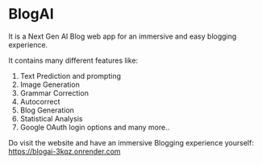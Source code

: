 # BlogAI
It is a Next Gen AI Blog web app for an immersive and easy blogging experience.

It contains many different features like:
1. Text Prediction and prompting
2. Image Generation
3. Grammar Correction
4. Autocorrect
5. Blog Generation
6. Statistical Analysis
7. Google OAuth login options
and many more..

Do visit the website and have an immersive Blogging experience yourself:
https://blogai-3kqz.onrender.com
